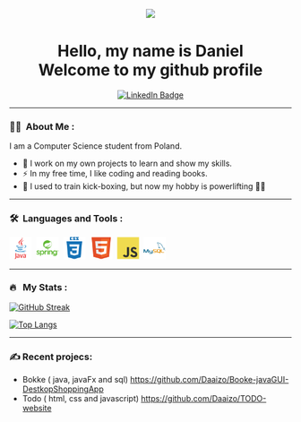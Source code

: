 <p align="center"><img src="https://media.giphy.com/media/Cglm3JaOZFSOFYx1qY/giphy.gif" width="300"/></p>
<h1 align="center">Hello, my name is Daniel <br>Welcome to my github profile</h1>

<p align="center">
<a href="https://www.linkedin.com/in/daniel-charlak-717140226/"><img src="https://img.shields.io/badge/LinkedIn-blue?style=for-the-badge&logo=linkedin&logoColor=white" alt="LinkedIn Badge"></a>
</p>



---
### :man_technologist: &nbsp;About Me :

I am a Computer Science student from Poland.

- 🔭 I work on my own projects to learn and show my skills.
- ⚡ In my free time, I like coding and reading books. 
- :boxing_glove: I used to train kick-boxing, but now my hobby is powerlifting :weight_lifting_man:

---
### 🛠 &nbsp;Languages and Tools :

<p>
<img src="https://github.com/devicons/devicon/blob/master/icons/java/java-original-wordmark.svg" title="Java" alt="Java" width="40" height="40"/>&nbsp;
<img src="https://github.com/devicons/devicon/blob/master/icons/spring/spring-original-wordmark.svg" title="Spring" alt="Spring" width="40" height="40"/>&nbsp;
<img src="https://github.com/devicons/devicon/blob/master/icons/css3/css3-plain-wordmark.svg"  title="CSS3" alt="CSS" width="40" height="40"/>&nbsp;
<img src="https://github.com/devicons/devicon/blob/master/icons/html5/html5-original.svg" title="HTML5" alt="HTML" width="40" height="40"/>&nbsp;
<img src="https://github.com/devicons/devicon/blob/master/icons/javascript/javascript-original.svg" title="JavaScript" alt="JavaScript" width="40" height="40"/>&nbsp;
<img src="https://github.com/devicons/devicon/blob/master/icons/mysql/mysql-original-wordmark.svg" title="MySQL"  alt="MySQL" width="40" height="40"/>&nbsp;
</p>

---

### 🔥 &nbsp; My Stats :
[![GitHub Streak](http://github-readme-streak-stats.herokuapp.com?user=daaizo&theme=dark&background=000000)](https://git.io/streak-stats)

[![Top Langs](https://github-readme-stats.vercel.app/api/top-langs/?username=daaizo&layout=compact&theme=vision-friendly-dark)](https://github.com/anuraghazra/github-readme-stats)

---

### ✍️ Recent projecs: 
- Bokke ( java, javaFx and sql) https://github.com/Daaizo/Booke-javaGUI-DestkopShoppingApp
- Todo ( html, css and javascript) https://github.com/Daaizo/TODO-website
